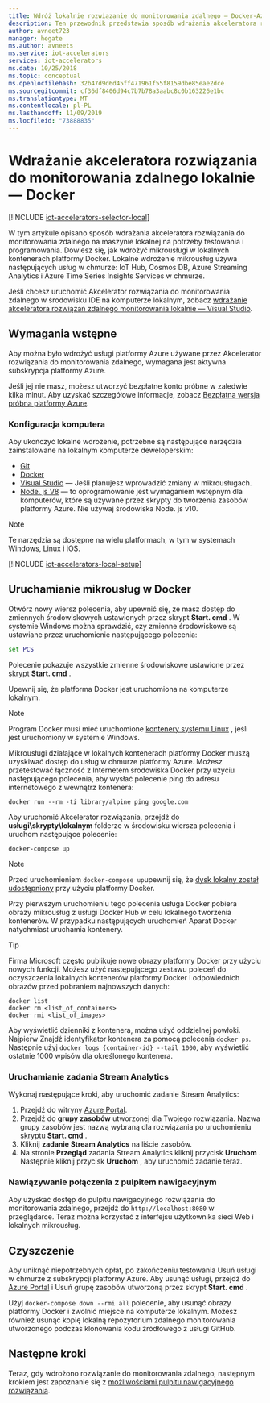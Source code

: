 ```yaml
---
title: Wdróż lokalnie rozwiązanie do monitorowania zdalnego — Docker-Azure | Microsoft Docs
description: Ten przewodnik przedstawia sposób wdrażania akceleratora rozwiązania do monitorowania zdalnego na maszynie lokalnej przy użyciu platformy Docker na potrzeby testowania i programowania.
author: avneet723
manager: hegate
ms.author: avneets
ms.service: iot-accelerators
services: iot-accelerators
ms.date: 10/25/2018
ms.topic: conceptual
ms.openlocfilehash: 32b47d9d6d45ff471961f55f8159dbe85eae2dce
ms.sourcegitcommit: cf36df8406d94c7b7b78a3aabc8c0b163226e1bc
ms.translationtype: MT
ms.contentlocale: pl-PL
ms.lasthandoff: 11/09/2019
ms.locfileid: "73888835"
---
```

# <a name="deploy-the-remote-monitoring-solution-accelerator-locally---docker"></a>Wdrażanie akceleratora rozwiązania do monitorowania zdalnego lokalnie — Docker

[!INCLUDE [iot-accelerators-selector-local](../../includes/iot-accelerators-selector-local.md)]

W tym artykule opisano sposób wdrażania akceleratora rozwiązania do monitorowania zdalnego na maszynie lokalnej na potrzeby testowania i programowania. Dowiesz się, jak wdrożyć mikrousługi w lokalnych kontenerach platformy Docker. Lokalne wdrożenie mikrousług używa następujących usług w chmurze: IoT Hub, Cosmos DB, Azure Streaming Analytics i Azure Time Series Insights Services w chmurze.

Jeśli chcesz uruchomić Akcelerator rozwiązania do monitorowania zdalnego w środowisku IDE na komputerze lokalnym, zobacz [wdrażanie akceleratora rozwiązań zdalnego monitorowania lokalnie — Visual Studio](iot-accelerators-remote-monitoring-deploy-local.md).

## <a name="prerequisites"></a>Wymagania wstępne

Aby można było wdrożyć usługi platformy Azure używane przez Akcelerator rozwiązania do monitorowania zdalnego, wymagana jest aktywna subskrypcja platformy Azure.

Jeśli jej nie masz, możesz utworzyć bezpłatne konto próbne w zaledwie kilka minut. Aby uzyskać szczegółowe informacje, zobacz [Bezpłatna wersja próbna platformy Azure](https://azure.microsoft.com/pricing/free-trial/).

### <a name="machine-setup"></a>Konfiguracja komputera

Aby ukończyć lokalne wdrożenie, potrzebne są następujące narzędzia zainstalowane na lokalnym komputerze deweloperskim:

* [Git](https://git-scm.com/)
* [Docker](https://www.docker.com)
* [Visual Studio](https://visualstudio.microsoft.com/) — Jeśli planujesz wprowadzić zmiany w mikrousługach.
* [Node. js V8](https://nodejs.org/) — to oprogramowanie jest wymaganiem wstępnym dla komputerów, które są używane przez skrypty do tworzenia zasobów platformy Azure. Nie używaj środowiska Node. js v10.

> [!NOTE]
> Te narzędzia są dostępne na wielu platformach, w tym w systemach Windows, Linux i iOS.

[!INCLUDE [iot-accelerators-local-setup](../../includes/iot-accelerators-local-setup.md)]

## <a name="run-the-microservices-in-docker"></a>Uruchamianie mikrousług w Docker

Otwórz nowy wiersz polecenia, aby upewnić się, że masz dostęp do zmiennych środowiskowych ustawionych przez skrypt **Start. cmd** . W systemie Windows można sprawdzić, czy zmienne środowiskowe są ustawiane przez uruchomienie następującego polecenia:

```cmd
set PCS
```

Polecenie pokazuje wszystkie zmienne środowiskowe ustawione przez skrypt **Start. cmd** .

Upewnij się, że platforma Docker jest uruchomiona na komputerze lokalnym.
> [!NOTE]
> Program Docker musi mieć uruchomione [kontenery systemu Linux](https://docs.docker.com/docker-for-windows/) , jeśli jest uruchomiony w systemie Windows.

Mikrousługi działające w lokalnych kontenerach platformy Docker muszą uzyskiwać dostęp do usług w chmurze platformy Azure. Możesz przetestować łączność z Internetem środowiska Docker przy użyciu następującego polecenia, aby wysłać polecenie ping do adresu internetowego z wewnątrz kontenera:

```cmd/sh
docker run --rm -ti library/alpine ping google.com
```

Aby uruchomić Akcelerator rozwiązania, przejdź do **usługi\\skrypty\\lokalnym** folderze w środowisku wiersza polecenia i uruchom następujące polecenie:

```cmd/sh
docker-compose up
```

> [!NOTE] 
> Przed uruchomieniem `docker-compose up`upewnij się, że [dysk lokalny został udostępniony](https://github.com/Azure/azure-iot-pcs-remote-monitoring-dotnet/issues/115) przy użyciu platformy Docker.

Przy pierwszym uruchomieniu tego polecenia usługa Docker pobiera obrazy mikrousług z usługi Docker Hub w celu lokalnego tworzenia kontenerów. W przypadku następujących uruchomień Aparat Docker natychmiast uruchamia kontenery.

> [!TIP]
> Firma Microsoft często publikuje nowe obrazy platformy Docker przy użyciu nowych funkcji. Możesz użyć następującego zestawu poleceń do oczyszczenia lokalnych kontenerów platformy Docker i odpowiednich obrazów przed pobraniem najnowszych danych:

```cmd/sh
docker list
docker rm <list_of_containers>
docker rmi <list_of_images>
```

Aby wyświetlić dzienniki z kontenera, można użyć oddzielnej powłoki. Najpierw Znajdź identyfikator kontenera za pomocą polecenia `docker ps`. Następnie użyj `docker logs {container-id} --tail 1000`, aby wyświetlić ostatnie 1000 wpisów dla określonego kontenera.

### <a name="start-the-stream-analytics-job"></a>Uruchamianie zadania Stream Analytics

Wykonaj następujące kroki, aby uruchomić zadanie Stream Analytics:

1. Przejdź do witryny [Azure Portal](https://portal.azure.com).
1. Przejdź do **grupy zasobów** utworzonej dla Twojego rozwiązania. Nazwa grupy zasobów jest nazwą wybraną dla rozwiązania po uruchomieniu skryptu **Start. cmd** .
1. Kliknij **zadanie Stream Analytics** na liście zasobów.
1. Na stronie **Przegląd** zadania Stream Analytics kliknij przycisk **Uruchom** . Następnie kliknij przycisk **Uruchom** , aby uruchomić zadanie teraz.

### <a name="connect-to-the-dashboard"></a>Nawiązywanie połączenia z pulpitem nawigacyjnym

Aby uzyskać dostęp do pulpitu nawigacyjnego rozwiązania do monitorowania zdalnego, przejdź do `http://localhost:8080` w przeglądarce. Teraz można korzystać z interfejsu użytkownika sieci Web i lokalnych mikrousług.

## <a name="clean-up"></a>Czyszczenie

Aby uniknąć niepotrzebnych opłat, po zakończeniu testowania Usuń usługi w chmurze z subskrypcji platformy Azure. Aby usunąć usługi, przejdź do [Azure Portal](https://ms.portal.azure.com) i Usuń grupę zasobów utworzoną przez skrypt **Start. cmd** .

Użyj `docker-compose down --rmi all` polecenie, aby usunąć obrazy platformy Docker i zwolnić miejsce na komputerze lokalnym. Możesz również usunąć kopię lokalną repozytorium zdalnego monitorowania utworzonego podczas klonowania kodu źródłowego z usługi GitHub.

## <a name="next-steps"></a>Następne kroki

Teraz, gdy wdrożono rozwiązanie do monitorowania zdalnego, następnym krokiem jest zapoznanie się z [możliwościami pulpitu nawigacyjnego rozwiązania](quickstart-remote-monitoring-deploy.md).
